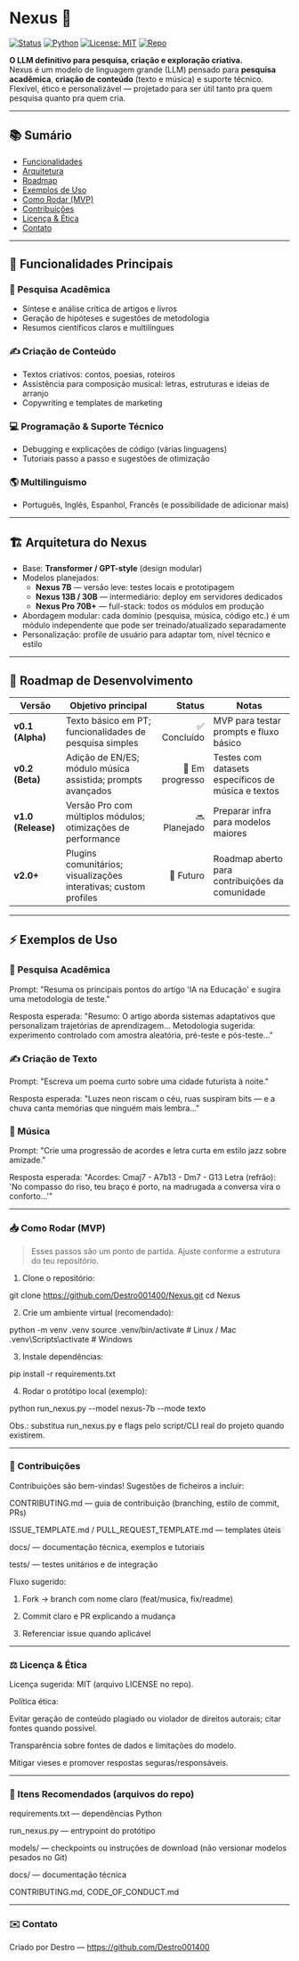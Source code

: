 # Nexus 🤖

[![Status](https://img.shields.io/badge/status-in_development-yellow)](https://github.com/Destro001400/Nexus)
[![Python](https://img.shields.io/badge/python-3.11%2B-blue)](https://www.python.org/)
[![License: MIT](https://img.shields.io/badge/license-MIT-green)](./LICENSE)
[![Repo](https://img.shields.io/badge/repo-Nexus-brightgreen)](https://github.com/Destro001400/Nexus)

**O LLM definitivo para pesquisa, criação e exploração criativa.**  
Nexus é um modelo de linguagem grande (LLM) pensado para **pesquisa acadêmica**, **criação de conteúdo** (texto e música) e suporte técnico. Flexível, ético e personalizável — projetado para ser útil tanto pra quem pesquisa quanto pra quem cria.

---

## 📚 Sumário
- [Funcionalidades](#-funcionalidades-principais)
- [Arquitetura](#-arquitetura-do-nexus)
- [Roadmap](#-roadmap-de-desenvolvimento)
- [Exemplos de Uso](#-exemplos-de-uso)
- [Como Rodar (MVP)](#-como-rodar-mvp)
- [Contribuições](#-contribuições)
- [Licença & Ética](#-licença--ética)
- [Contato](#-contato)

---

## 🚀 Funcionalidades Principais

### 🔬 Pesquisa Acadêmica
- Síntese e análise crítica de artigos e livros  
- Geração de hipóteses e sugestões de metodologia  
- Resumos científicos claros e multilíngues

### ✍️ Criação de Conteúdo
- Textos criativos: contos, poesias, roteiros  
- Assistência para composição musical: letras, estruturas e ideias de arranjo  
- Copywriting e templates de marketing

### 💻 Programação & Suporte Técnico
- Debugging e explicações de código (várias linguagens)  
- Tutoriais passo a passo e sugestões de otimização

### 🌎 Multilinguismo
- Português, Inglês, Espanhol, Francês (e possibilidade de adicionar mais)

---

## 🏗 Arquitetura do Nexus

- Base: **Transformer / GPT-style** (design modular)  
- Modelos planejados:
  - **Nexus 7B** — versão leve: testes locais e prototipagem  
  - **Nexus 13B / 30B** — intermediário: deploy em servidores dedicados  
  - **Nexus Pro 70B+** — full-stack: todos os módulos em produção  
- Abordagem modular: cada domínio (pesquisa, música, código etc.) é um módulo independente que pode ser treinado/atualizado separadamente  
- Personalização: profile de usuário para adaptar tom, nível técnico e estilo

---

## 📅 Roadmap de Desenvolvimento

| Versão | Objetivo principal | Status | Notas |
|--------|--------------------|--------:|-------|
| **v0.1 (Alpha)** | Texto básico em PT; funcionalidades de pesquisa simples | ✅ Concluído | MVP para testar prompts e fluxo básico |
| **v0.2 (Beta)** | Adição de EN/ES; módulo música assistida; prompts avançados | 🔄 Em progresso | Testes com datasets específicos de música e textos |
| **v1.0 (Release)** | Versão Pro com múltiplos módulos; otimizações de performance | 🔜 Planejado | Preparar infra para modelos maiores |
| **v2.0+** | Plugins comunitários; visualizações interativas; custom profiles | 🔮 Futuro | Roadmap aberto para contribuições da comunidade |

---

## ⚡ Exemplos de Uso

### 🔬 Pesquisa Acadêmica

Prompt:
"Resuma os principais pontos do artigo 'IA na Educação' e sugira uma metodologia de teste."

Resposta esperada:
"Resumo: O artigo aborda sistemas adaptativos que personalizam trajetórias de aprendizagem...
Metodologia sugerida: experimento controlado com amostra aleatória, pré-teste e pós-teste..."

### ✍️ Criação de Texto

Prompt:
"Escreva um poema curto sobre uma cidade futurista à noite."

Resposta esperada:
"Luzes neon riscam o céu, ruas suspiram bits — e a chuva canta memórias que ninguém mais lembra..."

### 🎵 Música

Prompt:
"Crie uma progressão de acordes e letra curta em estilo jazz sobre amizade."

Resposta esperada:
"Acordes: Cmaj7 - A7b13 - Dm7 - G13
Letra (refrão): 'No compasso do riso, teu braço é porto, na madrugada a conversa vira o conforto...'"


---

### 📥 Como Rodar (MVP)

> Esses passos são um ponto de partida. Ajuste conforme a estrutura do teu repositório.



1. Clone o repositório:


git clone https://github.com/Destro001400/Nexus.git
cd Nexus

2. Crie um ambiente virtual (recomendado):


python -m venv .venv
source .venv/bin/activate   # Linux / Mac
.venv\Scripts\activate      # Windows

3. Instale dependências:



pip install -r requirements.txt

4. Rodar o protótipo local (exemplo):



python run_nexus.py --model nexus-7b --mode texto

Obs.: substitua run_nexus.py e flags pelo script/CLI real do projeto quando existirem.


---

### 🤝 Contribuições

Contribuições são bem-vindas! Sugestões de ficheiros a incluir:

CONTRIBUTING.md — guia de contribuição (branching, estilo de commit, PRs)

ISSUE_TEMPLATE.md / PULL_REQUEST_TEMPLATE.md — templates úteis

docs/ — documentação técnica, exemplos e tutoriais

tests/ — testes unitários e de integração


Fluxo sugerido:

1. Fork → branch com nome claro (feat/musica, fix/readme)


2. Commit claro e PR explicando a mudança


3. Referenciar issue quando aplicável




---

### ⚖️ Licença & Ética

Licença sugerida: MIT (arquivo LICENSE no repo).

Política ética:

Evitar geração de conteúdo plagiado ou violador de direitos autorais; citar fontes quando possível.

Transparência sobre fontes de dados e limitações do modelo.

Mitigar vieses e promover respostas seguras/responsáveis.




---

### 📎 Itens Recomendados (arquivos do repo)

requirements.txt — dependências Python

run_nexus.py — entrypoint do protótipo

models/ — checkpoints ou instruções de download (não versionar modelos pesados no Git)

docs/ — documentação técnica

CONTRIBUTING.md, CODE_OF_CONDUCT.md



---

### ✉️ Contato

Criado por Destro — https://github.com/Destro001400